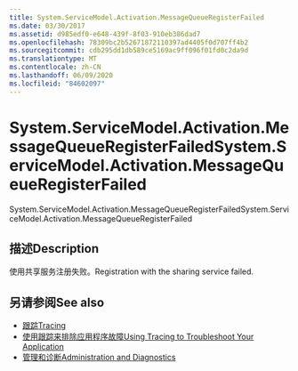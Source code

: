 ```yaml
---
title: System.ServiceModel.Activation.MessageQueueRegisterFailed
ms.date: 03/30/2017
ms.assetid: d985edf0-e648-439f-8f03-910eb386dad7
ms.openlocfilehash: 78309bc2b52671872110397ad4405f0d707ff4b2
ms.sourcegitcommit: cdb295dd1db589ce5169ac9ff096f01fd0c2da9d
ms.translationtype: MT
ms.contentlocale: zh-CN
ms.lasthandoff: 06/09/2020
ms.locfileid: "84602097"
---
```

# <a name="systemservicemodelactivationmessagequeueregisterfailed"></a><span data-ttu-id="b7b56-102">System.ServiceModel.Activation.MessageQueueRegisterFailed</span><span class="sxs-lookup"><span data-stu-id="b7b56-102">System.ServiceModel.Activation.MessageQueueRegisterFailed</span></span>
<span data-ttu-id="b7b56-103">System.ServiceModel.Activation.MessageQueueRegisterFailed</span><span class="sxs-lookup"><span data-stu-id="b7b56-103">System.ServiceModel.Activation.MessageQueueRegisterFailed</span></span>  
  
## <a name="description"></a><span data-ttu-id="b7b56-104">描述</span><span class="sxs-lookup"><span data-stu-id="b7b56-104">Description</span></span>  
 <span data-ttu-id="b7b56-105">使用共享服务注册失败。</span><span class="sxs-lookup"><span data-stu-id="b7b56-105">Registration with the sharing service failed.</span></span>  
  
## <a name="see-also"></a><span data-ttu-id="b7b56-106">另请参阅</span><span class="sxs-lookup"><span data-stu-id="b7b56-106">See also</span></span>

- [<span data-ttu-id="b7b56-107">跟踪</span><span class="sxs-lookup"><span data-stu-id="b7b56-107">Tracing</span></span>](index.md)
- [<span data-ttu-id="b7b56-108">使用跟踪来排除应用程序故障</span><span class="sxs-lookup"><span data-stu-id="b7b56-108">Using Tracing to Troubleshoot Your Application</span></span>](using-tracing-to-troubleshoot-your-application.md)
- [<span data-ttu-id="b7b56-109">管理和诊断</span><span class="sxs-lookup"><span data-stu-id="b7b56-109">Administration and Diagnostics</span></span>](../index.md)
